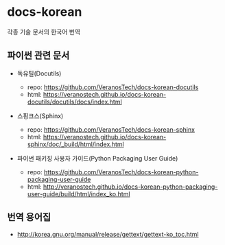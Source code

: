 # docs-korean

각종 기술 문서의 한국어 번역

## 파이썬 관련 문서

* 독유틸(Docutils)
  * repo: https://github.com/VeranosTech/docs-korean-docutils
  * html: https://veranostech.github.io/docs-korean-docutils/docutils/docs/index.html

* 스핑크스(Sphinx)
  * repo: https://github.com/VeranosTech/docs-korean-sphinx
  * html: https://veranostech.github.io/docs-korean-sphinx/doc/_build/html/index.html

* 파이썬 패키징 사용자 가이드(Python Packaging User Guide)
  * repo: https://github.com/VeranosTech/docs-korean-python-packaging-user-guide
  * html: http://veranostech.github.io/docs-korean-python-packaging-user-guide/build/html/index_ko.html

## 번역 용어집

* http://korea.gnu.org/manual/release/gettext/gettext-ko_toc.html
